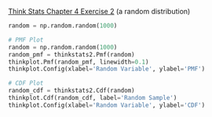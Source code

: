 [Think Stats Chapter 4 Exercise 2](http://greenteapress.com/thinkstats2/html/thinkstats2005.html#toc41) (a random distribution)

> > 
```python
random = np.random.random(1000)

# PMF Plot
random = np.random.random(1000)
random_pmf = thinkstats2.Pmf(random) 
thinkplot.Pmf(random_pmf, linewidth=0.1)
thinkplot.Config(xlabel='Random Variable', ylabel='PMF')

# CDF Plot
random_cdf = thinkstats2.Cdf(random)
thinkplot.Cdf(random_cdf, label='Random Sample')
thinkplot.Config(xlabel='Random Variable', ylabel='CDF')
```

